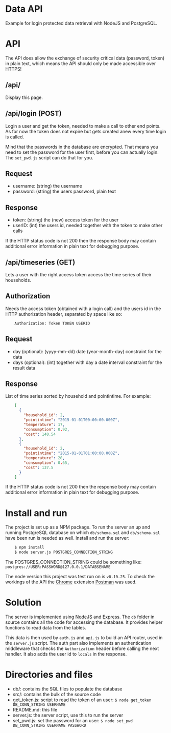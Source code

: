 # Data API

Example for login protected data retrieval with NodeJS and PostgreSQL.


# API

The API does allow the exchange of security critical data (password, token) in
plain text, which means the API should only be made accessible over HTTPS!


## /api/

Display this page.


## /api/login (POST)

Login a user and get the token, needed to make a call to other end points.
As for now the token does not expire but gets created anew every time login is
called.

Mind that the passwords in the database are encrypted. That means you need to
set the password for the user first, before you can actually login. The
`set_pwd.js` script can do that for you.


## Request

- username: (string) the username
- password: (string) the users password, plain text

## Response

- token: (string) the (new) access token for the user
- userID: (int) the users id, needed together with the token to make other
    calls

If the HTTP status code is not 200 then the response body may contain
additional error information in plain text for debugging purpose.


## /api/timeseries (GET)

Lets a user with the right access token access the time series of their
households.


## Authorization

Needs the access token (obtained with a login call) and the users id in the
HTTP authorization header, separated by space like so:
```
    Authorization: Token TOKEN USERID
```


## Request

- day (optional): (yyyy-mm-dd) date (year-month-day) constraint for the data
- days (optional): (int) together with day a date interval constraint for the
    result data


## Response

List of time series sorted by household and pointintime. For example:

```json
    [
      {
        "household_id": 2,
        "pointintime": "2015-01-01T00:00:00.000Z",
        "temperature": 17,
        "consumption": 0.92,
        "cost": 140.54
      },
      {
        "household_id": 2,
        "pointintime": "2015-01-01T01:00:00.000Z",
        "temperature": 20,
        "consumption": 0.65,
        "cost": 137.5
      }
    ]
```

If the HTTP status code is not 200 then the response body may contain
additional error information in plain text for debugging purpose.


# Install and run

The project is set up as a NPM package. To run the server an up and running
PostgreSQL database on which `db/schema.sql` and `db/schema.sql` have been
run is needed as well.
Install and run the server:


```bash
    $ npm install
    $ node server.js POSTGRES_CONNECTION_STRING
```

The POSTGRES_CONNECTION_STRING could be something like:
`postgres://USER:PASSWORD@127.0.0.1/DATABSENAME`

The node version this project was test run on is `v0.10.25`. To check the
workings of the API the [Chrome](http://www.google.com/chrome/) extension
[Postman](https://www.getpostman.com/) was used.



# Solution

The server is implemented using [NodeJS](https://nodejs.org/) and
[Express](http://expressjs.com/). The `db` folder in source contains all the
code for accessing the database. It provides helper functions to read data from
the tables.

This data is then used by `auth.js` and `api.js` to build an API router, used
in the `server.js` script. The auth part also implements an authentication
middleware that checks the `Authorization` header before calling the next
handler. It also adds the user id to `locals` in the response.



# Directories and files

- db/: contains the SQL files to populate the database
- src/: contains the bulk of the source code
- get_token.js: script to read the token of an user:
    `$ node get_token DB_CONN_STRING USERNAME`
- README.md: this file
- server.js: the server script, use this to run the server
- set_pwd.js: set the password for an user:
    `$ node set_pwd DB_CONN_STRING USERNAME PASSWORD`
